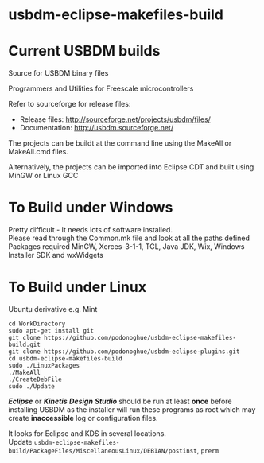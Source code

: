 # usbdm-eclipse-makefiles-build
Current USBDM builds
=======================

Source for USBDM binary files  

Programmers and Utilities for Freescale microcontrollers  

Refer to sourceforge for release files:  
* Release files: http://sourceforge.net/projects/usbdm/files/  
* Documentation: http://usbdm.sourceforge.net/  

The projects can be buildt at the command line using the MakeAll or MakeAll.cmd files.

Alternatively, the projects can be imported into Eclipse CDT and built using MinGW or Linux GCC

To Build under Windows  
=====================
Pretty difficult - It needs lots of software installed.  
Please read through the Common.mk file and look at all the paths defined  
Packages required MinGW, Xerces-3-1-1, TCL, Java JDK, Wix, Windows Installer SDK and wxWidgets  

To Build under Linux
=====================
Ubuntu derivative e.g. Mint  

~~~~
cd WorkDirectory
sudo apt-get install git  
git clone https://github.com/podonoghue/usbdm-eclipse-makefiles-build.git  
git clone https://github.com/podonoghue/usbdm-eclipse-plugins.git  
cd usbdm-eclipse-makefiles-build  
sudo ./LinuxPackages  
./MakeAll  
./CreateDebFile  
sudo ./Update  
~~~~

**_Eclipse_** or **_Kinetis_** **_Design_** **_Studio_** should be run at least **once** before installing USBDM as the installer will run these programs as root which may create **inaccessible** log or configuration files.   

It looks for Eclipse and KDS in several locations.  
Update `usbdm-eclipse-makefiles-build/PackageFiles/MiscellaneousLinux/DEBIAN/postinst`, `prerm`